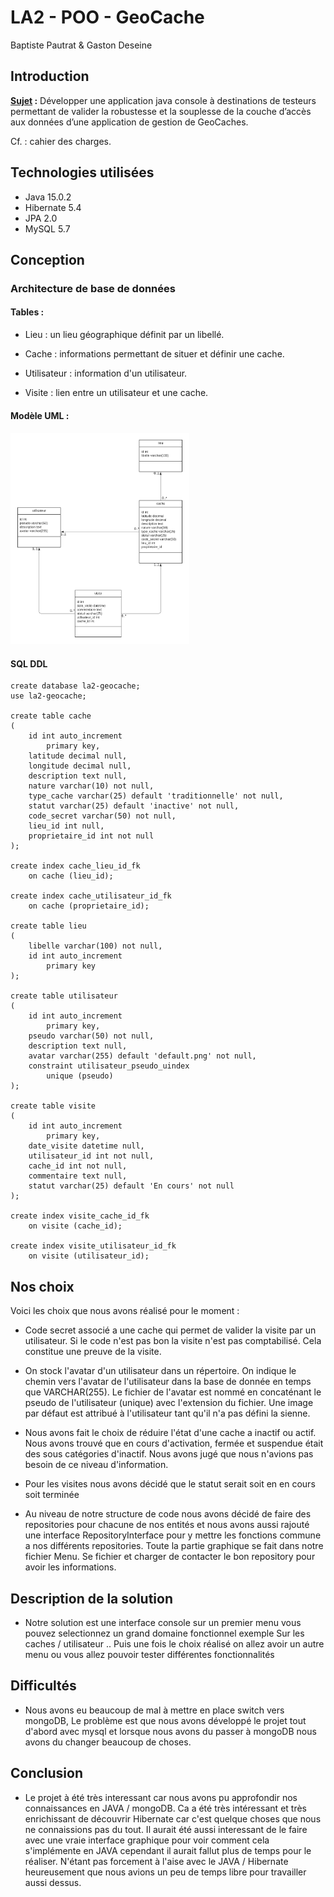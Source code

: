 # LA2 - POO - GeoCache

Baptiste Pautrat & Gaston Deseine



## Introduction



**<u>Sujet</u>  :** Développer une application java console à destinations de testeurs permettant de valider la robustesse et la souplesse de la couche d’accès aux données d’une application de gestion de GeoCaches.

Cf. : cahier des charges.



## Technologies utilisées

- Java 15.0.2
- Hibernate 5.4
- JPA 2.0
- MySQL 5.7



## Conception



### Architecture de base de données

#### Tables :

- Lieu : un lieu géographique définit par un libellé.

- Cache : informations permettant de situer et définir une cache.

- Utilisateur : information d'un utilisateur.

- Visite : lien entre un utilisateur et une cache.

  

#### Modèle UML :

#### <img src="./LA2-GeoCache-UML.png" alt="LA2-GeoCache-UML" style="zoom: 33%;" />

#### SQL DDL

```mysql
create database la2-geocache;
use la2-geocache;

create table cache
(
	id int auto_increment
		primary key,
	latitude decimal null,
	longitude decimal null,
	description text null,
	nature varchar(10) not null,
	type_cache varchar(25) default 'traditionnelle' not null,
	statut varchar(25) default 'inactive' not null,
	code_secret varchar(50) not null,
	lieu_id int null,
	proprietaire_id int not null
);

create index cache_lieu_id_fk
	on cache (lieu_id);

create index cache_utilisateur_id_fk
	on cache (proprietaire_id);

create table lieu
(
	libelle varchar(100) not null,
	id int auto_increment
		primary key
);

create table utilisateur
(
	id int auto_increment
		primary key,
	pseudo varchar(50) not null,
	description text null,
	avatar varchar(255) default 'default.png' not null,
	constraint utilisateur_pseudo_uindex
		unique (pseudo)
);

create table visite
(
	id int auto_increment
		primary key,
	date_visite datetime null,
	utilisateur_id int not null,
	cache_id int not null,
	commentaire text null,
	statut varchar(25) default 'En cours' not null
);

create index visite_cache_id_fk
	on visite (cache_id);

create index visite_utilisateur_id_fk
	on visite (utilisateur_id);

```



## Nos choix

Voici les choix que nous avons réalisé pour le moment : 



- Code secret associé a une cache qui permet de valider la visite par un utilisateur. Si le code n'est pas bon la visite n'est pas comptabilisé. Cela constitue une preuve de la visite.

- On stock l'avatar d'un utilisateur dans un répertoire. On indique le chemin vers l'avatar de l'utilisateur dans la base de donnée en temps que VARCHAR(255). Le fichier de l'avatar est nommé en concaténant le pseudo de l'utilisateur (unique) avec l'extension du fichier. Une image par défaut est attribué à l'utilisateur tant qu'il n'a pas défini la sienne.

- Nous avons fait le choix de réduire l'état d'une cache a inactif ou actif. Nous avons trouvé que en cours d'activation, fermée et suspendue était des sous catégories d'inactif. Nous avons jugé que nous n'avions pas besoin de ce niveau d'information.


- Pour les visites nous avons décidé que le statut serait soit en en cours soit terminée

- Au niveau de notre structure de code nous avons décidé de faire des repositories pour chacune de nos entités et nous avons aussi rajouté une interface RepositoryInterface pour y mettre les fonctions commune a nos différents repositories. Toute la partie graphique se fait dans notre fichier Menu. Se fichier et charger de contacter le bon repository pour avoir les informations.

## Description de la solution

- Notre solution est une interface console sur un premier menu vous pouvez selectionnez un grand domaine fonctionnel exemple Sur les caches / utilisateur .. Puis une fois le choix réalisé on allez avoir un autre menu ou vous allez pouvoir tester différentes fonctionnalités


## Difficultés

- Nous avons eu beaucoup de mal à mettre en place switch vers mongoDB, Le problème est que nous avons développé le projet tout d'abord avec mysql et lorsque nous avons du passer à mongoDB nous avons du changer beaucoup de choses.


## Conclusion 

- Le projet à été très interessant car nous avons pu approfondir nos connaissances en JAVA / mongoDB.
 Ca a été très intéressant et très enrichissant de découvrir Hibernate car c'est quelque choses que nous ne connaissions pas du tout.
Il aurait été aussi interessant de le faire avec une vraie interface graphique pour voir comment cela s'implémente en JAVA cependant il aurait fallut plus de temps pour le réaliser. N'étant pas forcement à l'aise avec le JAVA / Hibernate heureusement que nous avions un peu de temps libre pour travailler aussi dessus.